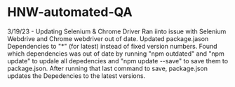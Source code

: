 # HNW-automated-QA

3/19/23 - Updating Selenium & Chrome Driver
Ran iinto issue with Selenium Webdrive and Chrome webdriver out of date. 
Updated package.jason Dependencies to "*" (for latest) instead of fixed version numbers. Found which dependencies was out of date by running "npm outdated" and "npm update" to updale all depedencies and "npm update --save" to save them to package.json. 
After running that last command to save, package.json updates the Depedencies to the latest versions. 